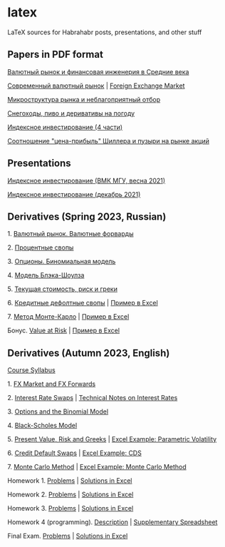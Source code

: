 # latex

LaTeX sources for Habrahabr posts, presentations, and other stuff

## Papers in PDF format

[Валютный рынок и финансовая инженерия в Средние века](https://artem-bakulin.github.io/latex/papers/medieval-fx/)

[Современный валютный рынок](https://artem-bakulin.github.io/latex/papers/modern-fx/) \| [Foreign Exchange Market](https://artem-bakulin.github.io/latex/papers/en/foreign-exchange-market/)

[Микроструктура рынка и неблагоприятный отбор](https://artem-bakulin.github.io/latex/papers/market-microstucture/)

[Снегоходы, пиво и деривативы на погоду](https://artem-bakulin.github.io/latex/papers/weather-derivatives/)

[Индексное инвестирование (4 части)](https://artem-bakulin.github.io/latex/papers/index-investing/)

[Соотношение "цена-прибыль" Шиллера и пузыри на рынке акций](https://artem-bakulin.github.io/latex/papers/shiller-cape/)

## Presentations

[Индексное инвестирование (ВМК МГУ, весна 2021)](https://artem-bakulin.github.io/latex/papers/index-investing-presentation-spring-2021/)

[Индексное инвестирование (декабрь 2021)](https://artem-bakulin.github.io/latex/papers/index-investing-presentation-dec-2021/)

## Derivatives (Spring 2023, Russian)

1\. [Валютный рынок. Валютные форварды](https://artem-bakulin.github.io/latex/courses/derivatives/spring-2023/01-fx-market-and-fx-forwards/)

2\. [Процентные свопы](https://artem-bakulin.github.io/latex/courses/derivatives/spring-2023/02-interest-rate-swaps/)

3\. [Опционы. Биномиальная модель](https://artem-bakulin.github.io/latex/courses/derivatives/spring-2023/03-options-and-binomial-model/)

4\. [Модель Блэка-Шоулза](https://artem-bakulin.github.io/latex/courses/derivatives/spring-2023/04-black-scholes-model/)

5\. [Текущая стоимость, риск и греки](https://artem-bakulin.github.io/latex/courses/derivatives/spring-2023/05-present-value-risk-and-greeks/)

6\. [Кредитные дефолтные свопы](https://artem-bakulin.github.io/latex/courses/derivatives/spring-2023/06-credit-default-swaps/) \| [Пример в Excel](https://artem-bakulin.github.io/latex/courses/derivatives/spring-2023/06-credit-default-swap-example/)

7\. [Метод Монте-Карло](https://artem-bakulin.github.io/latex/courses/derivatives/spring-2023/07-monte-carlo-method/) \| [Пример в Excel](https://artem-bakulin.github.io/latex/courses/derivatives/spring-2023/07-monte-carlo-example/)

Бонус. [Value at Risk](https://artem-bakulin.github.io/latex/courses/derivatives/spring-2023/08-value-at-risk/) \| [Пример в Excel](https://artem-bakulin.github.io/latex/courses/derivatives/spring-2023/08-value-at-risk-example/)

## Derivatives (Autumn 2023, English)

[Course Syllabus](https://artem-bakulin.github.io/latex/courses/derivatives/autumn-2023/syllabus/)

1\. [FX Market and FX Forwards](https://artem-bakulin.github.io/latex/courses/derivatives/autumn-2023/01-fx-market-and-fx-forwards/)

2\. [Interest Rate Swaps](https://artem-bakulin.github.io/latex/courses/derivatives/autumn-2023/02-interest-rate-swaps/) \| [Technical Notes on Interest Rates](https://artem-bakulin.github.io/latex/courses/derivatives/autumn-2023/02-technical-notes-on-interest-rates/)

3\. [Options and the Binomial Model](https://artem-bakulin.github.io/latex/courses/derivatives/autumn-2023/03-options-and-binomial-model/)

4\. [Black-Scholes Model](https://artem-bakulin.github.io/latex/courses/derivatives/autumn-2023/04-black-scholes-model/)

5\. [Present Value, Risk and Greeks](https://artem-bakulin.github.io/latex/courses/derivatives/autumn-2023/05-present-value-risk-and-greeks/) \| [Excel Example: Parametric Volatility](https://artem-bakulin.github.io/latex/courses/derivatives/autumn-2023/05-parametric-volatility-example/)

6\. [Credit Default Swaps](https://artem-bakulin.github.io/latex/courses/derivatives/autumn-2023/06-credit-default-swaps/) \| [Excel Example: CDS](https://artem-bakulin.github.io/latex/courses/derivatives/autumn-2023/06-credit-default-swap-example/)

7\. [Monte Carlo Method](https://artem-bakulin.github.io/latex/courses/derivatives/autumn-2023/07-monte-carlo-method/) \| [Excel Example: Monte Carlo Method](https://artem-bakulin.github.io/latex/courses/derivatives/autumn-2023/07-monte-carlo-example/)

Homework 1. [Problems](https://artem-bakulin.github.io/latex/courses/derivatives/autumn-2023/homework/01-problems) \| [Solutions in Excel](https://artem-bakulin.github.io/latex/courses/derivatives/autumn-2023/homework/01-solutions)

Homework 2. [Problems](https://artem-bakulin.github.io/latex/courses/derivatives/autumn-2023/homework/02-problems) \| [Solutions in Excel](https://artem-bakulin.github.io/latex/courses/derivatives/autumn-2023/homework/02-solutions)

Homework 3. [Problems](https://artem-bakulin.github.io/latex/courses/derivatives/autumn-2023/homework/03-problems) \| [Solutions in Excel](https://artem-bakulin.github.io/latex/courses/derivatives/autumn-2023/homework/03-solutions)

Homework 4 (programming). [Description](https://artem-bakulin.github.io/latex/courses/derivatives/autumn-2023/homework/04-structured-note-description/) \| [Supplementary Spreadsheet](https://artem-bakulin.github.io/latex/courses/derivatives/autumn-2023/homework/04-structured-note-spreadsheet/)

Final Exam. [Problems](https://artem-bakulin.github.io/latex/courses/derivatives/autumn-2023/homework/exam-problems) \| [Solutions in Excel](https://artem-bakulin.github.io/latex/courses/derivatives/autumn-2023/homework/exam-solutions/)
